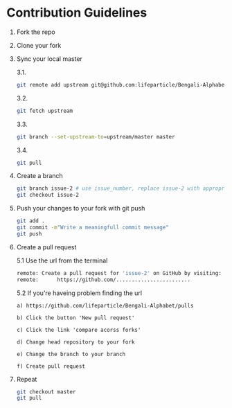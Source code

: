 # Contribution Guidelines

1. Fork the repo
2. Clone your fork
3. Sync your local master

    3.1.
    ```bash
    git remote add upstream git@github.com:lifeparticle/Bengali-Alphabet.git
    ```

    3.2.
    ```bash
    git fetch upstream
    ```

    3.3.
    ```bash
    git branch --set-upstream-to=upstream/master master
    ```

    3.4.
    ```bash
    git pull
    ```

4. Create a branch
    ```bash
    git branch issue-2 # use issue_number, replace issue-2 with appropriate branch name
    git checkout issue-2
    ```
5. Push your changes to your fork with git push
    ```bash
    git add .
    git commit -m"Write a meaningfull commit message"
    git push
    ```
6. Create a pull request

    5.1 Use the url from the terminal

    ```bash
    remote: Create a pull request for 'issue-2' on GitHub by visiting:
    remote:      https://github.com/........................
    ```

   5.2 If you're haveing problem finding the url

       a) https://github.com/lifeparticle/Bengali-Alphabet/pulls

       b) Click the button 'New pull request'

       c) Click the link 'compare acorss forks'

       d) Change head repository to your fork

       e) Change the branch to your branch

       f) Create pull request
7. Repeat

   ```bash
   git checkout master
   git pull
   ```
